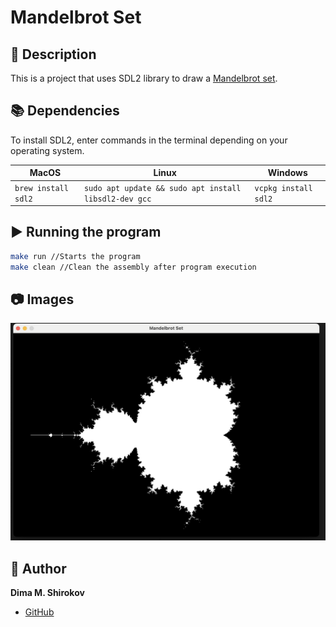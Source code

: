 # Mandelbrot Set

## :speech_balloon: Description

This is a project that uses SDL2 library to draw a [Mandelbrot set](https://en.wikipedia.org/wiki/Mandelbrot_set).

## :books: Dependencies

To install SDL2, enter commands in the terminal depending on your operating system.

|MacOS|Linux|Windows|
|-----|-----|-------|
|```brew install sdl2```|```sudo apt update && sudo apt install libsdl2-dev gcc```|```vcpkg install sdl2```|

## :arrow_forward: Running the program

```bash 
make run //Starts the program
make clean //Clean the assembly after program execution
```

## :camera: Images

![](images/image.png)

## :bust_in_silhouette: Author

**Dima M. Shirokov**
- [GitHub](https://github.com/1123581321345589144233377610)


